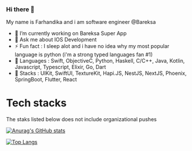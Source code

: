 ### Hi there 👋
My name is Farhandika and i am software engineer @Bareksa
- 🔭 I’m currently working on Bareksa Super App
- 💬 Ask me about IOS Development
- ⚡ Fun fact    : I sleep alot and i have no idea why my most popular language is python (i'm a strong typed languages fan #1)
- 🤔 Languages  : Swift, ObjectiveC, Python, Haskell, C/C++, Java, Kotlin, Javascript, Typescript, Elixir, Go, Dart
- 🌱 Stacks      : UIKit, SwiftUI, TextureKit, Hapi.JS, NestJS, NextJS, Phoenix, SpringBoot, Flutter, React

<!--
**Fdika24/Fdika24** is a ✨ _special_ ✨ repository because its `README.md` (this file) appears on your GitHub profile.

Here are some ideas to get you started:

- 🔭 I’m currently working on ...
- 🌱 I’m currently learning ...
- 👯 I’m looking to collaborate on ...
- 🤔 I’m looking for help with ...
- 💬 Ask me about ...
- 📫 How to reach me: ...
- 😄 Pronouns: ...
- ⚡ Fun fact: ...
-->

# Tech stacks
The staks listed below does not include organizational pushes

[![Anurag's GitHub stats](https://github-readme-stats.vercel.app/api?username=confusionhill)](https://github.com/anuraghazra/github-readme-stats)

[![Top Langs](https://github-readme-stats.vercel.app/api/top-langs/?username=confusionhill)](https://github.com/anuraghazra/github-readme-stats)
